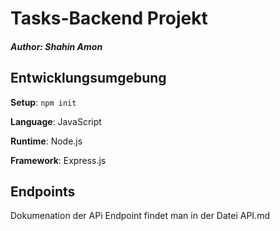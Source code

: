 # Tasks-Backend Projekt

##### Author: Shahin Amon

## Entwicklungsumgebung

**Setup**: `npm init`

**Language**: JavaScript

**Runtime**: Node.js

**Framework**: Express.js

## Endpoints
Dokumenation der APi Endpoint findet man in der Datei API.md